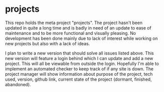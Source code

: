 # projects
This repo holds the meta project "projects". The project hasn't been updated in quite a long time and is badly in need of an update to ease of maintenance and to be more functional and visually pleasing. No development has been done mainly due to lack of interest while working on new projects but also with a lack of ideas.

I plan to write a new version that should solve all issues listed above. This new version will feature a login behind which I can update and add a new project. This will all be viewable from outside the login. Hopefully I'm able to implement an automated checker to keep track of if any site is down.
The project manager will show information about purpose of the project, tech used, version, github link, current state of the project (dormant, finished, abandoned). 
